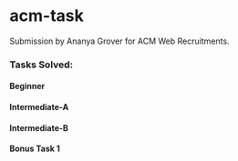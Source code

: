 # acm-task
Submission by Ananya Grover for ACM Web Recruitments.
### Tasks Solved:
#### Beginner
#### Intermediate-A
#### Intermediate-B
#### Bonus Task 1
